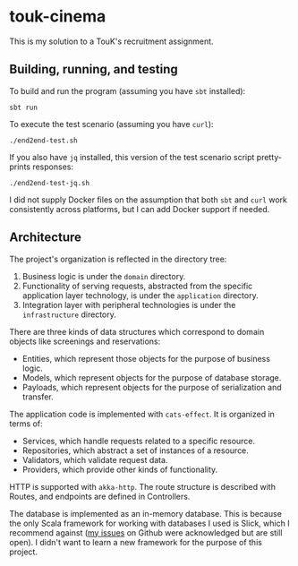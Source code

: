 # touk-cinema

This is my solution to a TouK's recruitment assignment.

## Building, running, and testing

To build and run the program (assuming you have `sbt` installed):

```shell script
sbt run
```

To execute the test scenario (assuming you have `curl`):

```shell script
./end2end-test.sh
```

If you also have `jq` installed, this version of the test scenario script
pretty-prints responses:

```shell script
./end2end-test-jq.sh
```

I did not supply Docker files on the assumption that both `sbt` and `curl` work
consistently across platforms, but I can add Docker support if needed.

## Architecture

The project's organization is reflected in the directory tree:

1. Business logic is under the `domain` directory.
2. Functionality of serving requests, abstracted from the specific application
   layer technology, is under the `application` directory.
3. Integration layer with peripheral technologies is under the `infrastructure`
   directory.
   
There are three kinds of data structures which correspond to domain objects like
screenings and reservations:

* Entities, which represent those objects for the purpose of business logic.
* Models, which represent objects for the purpose of database storage.
* Payloads, which represent objects for the purpose of serialization and
  transfer.
  
The application code is implemented with `cats-effect`. It is organized in terms
of:

* Services, which handle requests related to a specific resource.
* Repositories, which abstract a set of instances of a resource.
* Validators, which validate request data.
* Providers, which provide other kinds of functionality.

HTTP is supported with `akka-http`. The route structure is described with
Routes, and endpoints are defined in Controllers.

The database is implemented as an in-memory database. This is because the only
Scala framework for working with databases I used is Slick, which I recommend
against ([my issues](https://github.com/slick/slick/issues/2085) on Github were
acknowledged but are still open). I didn't want to learn a new framework for
the purpose of this project.